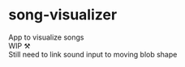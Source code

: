 # song-visualizer
App to visualize songs\
WIP ⚒️\
Still need to link sound input to moving blob shape
